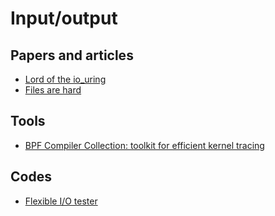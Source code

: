 # Input/output

## Papers and articles

- [Lord of the io_uring](https://unixism.net/loti/)
- [Files are hard](https://danluu.com/file-consistency/)

## Tools

- [BPF Compiler Collection: toolkit for efficient kernel tracing](https://github.com/iovisor/bcc)

## Codes

- [Flexible I/O tester](https://github.com/axboe/fio)
